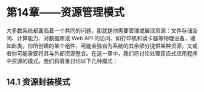 # 第14章——资源管理模式

大多数系统都面临着一个共同的问题，那就是你需要管理或展现资源：文件存储空间、计算能力、对数据库或 Web API 的访问、如打印机和读卡器等物理设备，诸如此类。你所创建的某个组件，可能会独自为系统的其余部分提供某种资源，又或者你可能需要将其与外部资源整合。在这一章中，我们将讨论处理反应式应用程序中资源的模式。我们将着重讨论以下几种模式：

## 14.1 资源封装模式


